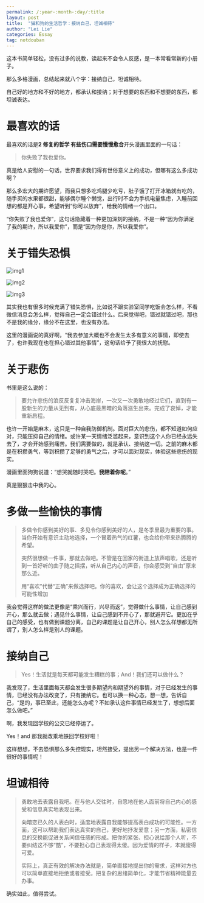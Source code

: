 ```yaml
---
permalink: /:year-:month-:day/:title
layout: post
title:  "猫和狗的生活哲学：接纳自己，坦诚相待"
author: "Lei Lie"
categories: Essay
tag: notdouban
---
```

 
这本书简单轻松，没有过多的说教，读起来不会令人反感，是一本常看常新的小册子。

那么多格漫画，总结起来就八个字：接纳自己，坦诚相待。

自己好的地方和不好的地方，都承认和接纳；对于想要的东西和不想要的东西，都坦诚表达。

# 最喜欢的话

最喜欢的话是**2 修复的哲学 有些伤口需要慢慢愈合**开头漫画里面的一句话：

> 你失败了我也爱你。

真是给人安慰的一句话，世界要求我们得有世俗意义上的成功，但哪有这么多成功啊？

那么多宏大的期许愿望，而我只想多吃鸡腿少吃亏，肚子饿了打开冰箱就有吃的，随手买的水果都很甜，能够偶尔睡个懒觉，出行时不会为手机电量焦虑，入睡前回想的都是开心事，希望听到“你可以放弃”，给我的情绪一个出口。

“你失败了我也爱你”，这句话隐藏着一种更加深刻的接纳，不是一种“因为你满足了我的期许，所以我爱你”，而是“因为你是你，所以我爱你”。

# 关于错失恐惧

![img1](../../images/img-2023-02-17/img1.webp)

![img2](../../images/img-2023-02-17/img2.webp)

![img3](../../images/img-2023-02-17/img3.webp)

其实我也有很多时候充满了错失恐惧，比如说不跟实验室同学吃饭会怎么样，不看微信消息会怎么样，觉得自己一定会错过什么。后来觉得吧，错过就错过吧，那也不是我的缘分，缘分不在这里，也没有办法。

这里的漫画说的真好啊，“我去参加大概也不会发生太多有意义的事情，即使去了，也许我现在也在担心错过其他事情”，这句话给予了我很大的抚慰。

# 关于悲伤

书里是这么说的：

> 要允许悲伤的浪反反复复冲击海岸，一次又一次勇敢地经过它们，直到有一股新生的力量从无到有，从心底最黑暗的角落滋生出来。完成了哀悼，才能重新启程。

也许一开始是麻木，这只是一种自我防御机制。面对巨大的悲伤，都不知道如何应对，只能压抑自己的情绪。或许某一天情绪泛滥起来，意识到这个人你已经永远失去了，才会开始感到痛苦。我们需要做的，就是承认、接纳这一切。之前的麻木都是在积攒勇气，等到积攒了足够的勇气之后，才可以面对现实，体验这些悲伤的现实。

漫画里面狗狗说道：“想哭就随时哭吧。**我陪着你呢**。”

真是狠狠击中我的心。

# 多做一些愉快的事情

> 多做令你感到美好的事、多见令你感到美好的人，是冬季里最为重要的事。当你开始有意识主动地选择，一个冒着热气的红薯，也会给你带来热腾腾的希望。
>
> 突然很想做一件事，那就去做吧。不管是在回家的街道上放声唱歌，还是听到一首好听的曲子随之摇摆，听从自己内心的声音，你会感受到“自由”原来那么近。
> 
> 用“喜欢”代替“正确”来做选择吧。你的喜欢，会让这个选择成为正确选择的可能性增加

我会觉得这样的做法更像是“乘兴而行，兴尽而返”，觉得做什么事情，让自己感到开心，那么就去做；遇见什么事情，让自己感到不开心了，那就避开它。更加在乎自己的感受，也有做到课题分离，自己的课题是让自己开心，别人怎么样想都无所谓了，别人怎么样是别人的课题。

# 接纳自己

> Yes！生活就是每天都可能发生糟糕的事；And！我们还可以做什么？

我发现了，生活里面每天都会发生很多期望内和期望外的事情，对于已经发生的事情，已经没有办法改变了，只有接纳它。也可以换一种心态，想一想，告诉自己，“是的，事已至此，还能怎么办呢？不如承认这件事情已经发生了，想想后面怎么做吧。”

啊，我发现回学校的公交已经停运了。

Yes！and 那我就改乘地铁回学校好啦！

这样想想，不去恐惧那么多失控现实，坦然接受，提出另一个解决方法，也是一件很好的事情呢！

# 坦诚相待

> 勇敢地去表露自我吧。在与他人交往时，自愿地在他人面前将自己内心的感受和信息真实地表现出来。
>
> 向暗恋已久的人表白时，适度地表露自我能够提高表白成功的可能性。一方面，这可以帮助我们表达真实的自己，更好地抒发爱意；另一方面，私密信息的交换能促进关系间信任感的形成。把你的紧张、担心说给那个人听，不要纠结这不够“酷”，不要担心自己表现得太傻。因为爱情的样子，本就傻得可爱。
>
> 实际上，真正有效的解决办法就是，简单直接地提出你的需求，这样对方也可以简单直接地拒绝或者接受。把复杂的思绪简单化，才能节省精神能量去办事。

确实如此，值得尝试。